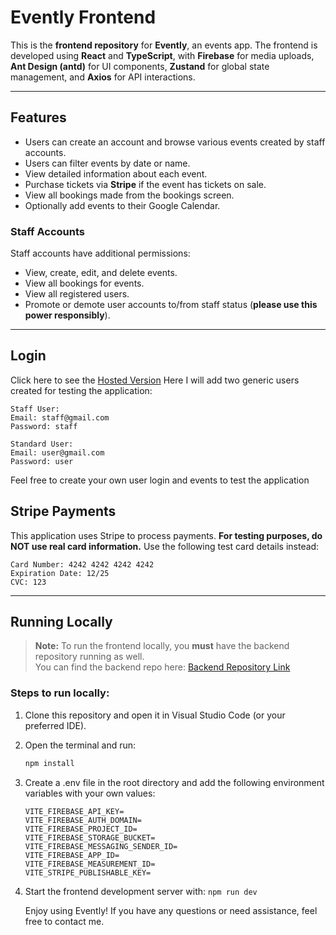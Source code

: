 
# Evently Frontend

This is the **frontend repository** for **Evently**, an events app. The frontend is developed using **React** and **TypeScript**, with **Firebase** for media uploads, **Ant Design (antd)** for UI components, **Zustand** for global state management, and **Axios** for API interactions.

---

## Features

- Users can create an account and browse various events created by staff accounts.
- Users can filter events by date or name.
- View detailed information about each event.
- Purchase tickets via **Stripe** if the event has tickets on sale.
- View all bookings made from the bookings screen.
- Optionally add events to their Google Calendar.

### Staff Accounts

Staff accounts have additional permissions:

- View, create, edit, and delete events.
- View all bookings for events.
- View all registered users.
- Promote or demote user accounts to/from staff status (**please use this power responsibly**).

---
## Login 
   Click here to see the [Hosted Version](https://evently-client.vercel.app/profile/bookings)
   Here I will add two generic users created for testing the application:
   ```
   Staff User:
   Email: staff@gmail.com
   Password: staff
   ```
   ```
   Standard User:
   Email: user@gmail.com
   Password: user
   ```
   Feel free to create your own user login and events to test the application

## Stripe Payments

This application uses Stripe to process payments. **For testing purposes, do NOT use real card information.** Use the following test card details instead:
```
Card Number: 4242 4242 4242 4242
Expiration Date: 12/25
CVC: 123
```

---

## Running Locally

> **Note:** To run the frontend locally, you **must** have the backend repository running as well.  
> You can find the backend repo here: [Backend Repository Link](https://github.com/roseiaa/Evently-Server/tree/main?tab=readme-ov-file)

### Steps to run locally:

1. Clone this repository and open it in Visual Studio Code (or your preferred IDE).
2. Open the terminal and run:

   ```bash
   npm install
   ```
3. Create a .env file in the root directory and add the following environment variables with your own values:

   ```
   VITE_FIREBASE_API_KEY=
   VITE_FIREBASE_AUTH_DOMAIN=
   VITE_FIREBASE_PROJECT_ID=
   VITE_FIREBASE_STORAGE_BUCKET=
   VITE_FIREBASE_MESSAGING_SENDER_ID=
   VITE_FIREBASE_APP_ID=
   VITE_FIREBASE_MEASUREMENT_ID=
   VITE_STRIPE_PUBLISHABLE_KEY=
    ```
  4. Start the frontend development server with:
    ``` npm run dev ```

     Enjoy using Evently! If you have any questions or need assistance, feel free to contact me.
